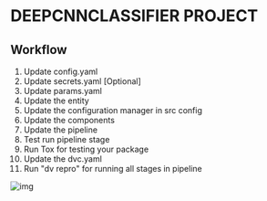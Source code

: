 # DEEPCNNCLASSIFIER PROJECT

## Workflow

1. Update config.yaml
2. Update secrets.yaml [Optional]
3. Update params.yaml
4. Update the entity
5. Update the configuration manager in src config
6. Update the components
7. Update the pipeline
8. Test run pipeline stage
9. Run Tox for testing your package
10. Update the dvc.yaml
11. Run "dv repro" for running all stages in pipeline

![img]("https://raw.githubusercontent.com/ajxpr/deepcnnclassifier/main/images/Data%20Ingestion.png")